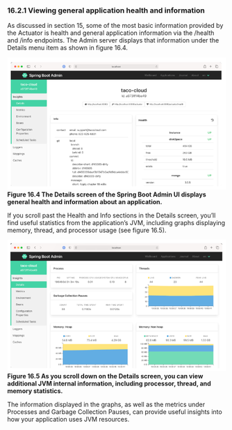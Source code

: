 ### 16.2.1 Viewing general application health and information

As discussed in section 15, some of the most basic information provided by the Actuator is health and general application information via the /health and /info endpoints.
The Admin server displays that information under the Details menu item as shown in
figure 16.4.

![Figure 16.4](../../assets/16.4.png)
**Figure 16.4 The Details screen of the Spring Boot Admin UI displays general health and information about an application.**

If you scroll past the Health and Info sections in the Details screen, you’ll find useful
statistics from the application’s JVM, including graphs displaying memory, thread, and
processor usage (see figure 16.5).

![Figure 16.5](../../assets/16.5.png)
**Figure 16.5 As you scroll down on the Details screen, you can view additional JVM internal information, including processor, thread, and memory statistics.**

The information displayed in the graphs, as well as the metrics under Processes
and Garbage Collection Pauses, can provide useful insights into how your application
uses JVM resources.
